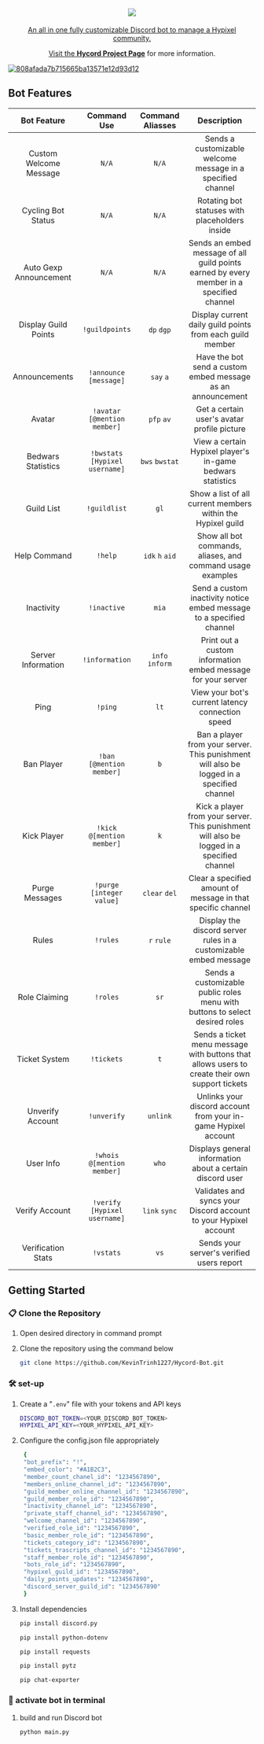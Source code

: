 <h1 align="center">
  <a href="https://www.hycord.netlify.app" target="_blank"><img src="https://user-images.githubusercontent.com/48145892/218457340-39c08f69-e027-4529-b907-b2414435af77.png">
</h1>
<p align="center">
  An all in one fully customizable Discord bot to manage a Hypixel community.
</p>
<p align="center">
  Visit the <a href="https://hycord.netlify.app" target="_blank"><strong>Hycord Project Page</strong></a> for more information.
</p>

[![808afada7b715665ba13571e12d93d12](https://user-images.githubusercontent.com/48145892/221743994-65274a3b-601b-4193-9b41-4e0851ca8578.gif)](https://kevintrinh.dev)

## Bot Features

| Bot Feature | Command Use | Command Aliasses    | Description                  |
| :----------: | :---------:| :---------:| :--------------------------:|
| Custom Welcome Message    | `N/A` | `N/A`   | Sends a customizable welcome message in a specified channel     |
| Cycling Bot Status    | `N/A` | `N/A`   | Rotating bot statuses with placeholders inside     |
| Auto Gexp Announcement    | `N/A` | `N/A`   | Sends an embed message of all guild points earned by every member in a specified channel     |
| Display Guild Points    | `!guildpoints` | `dp` `dgp`   | Display current daily guild points from each guild member    |
| Announcements    | `!announce [message]` | `say` `a`   | Have the bot send a custom embed message as an announcement    |
| Avatar    | `!avatar [@mention member]` | `pfp` `av`   | Get a certain user's avatar profile picture    |
| Bedwars Statistics    | `!bwstats [Hypixel username]` | `bws` `bwstat`   | View a certain Hypixel player's in-game bedwars statistics    |
| Guild List    | `!guildlist` | `gl`  | Show a list of all current members within the Hypixel guild    |
| Help Command    | `!help` | `idk` `h` `aid`  | Show all bot commands, aliases, and command usage examples    |
| Inactivity    | `!inactive` | `mia`  | Send a custom inactivity notice embed message to a specified channel     |
| Server Information    | `!information` | `info` `inform`  | Print out a custom information embed message for your server   |
| Ping    | `!ping` | `lt`  | View your bot's current latency connection speed    |
| Ban Player   | `!ban [@mention member]` | `b`  | Ban a player from your server. This punishment will also be logged in a specified channel  |
| Kick Player   | `!kick @[mention member]` | `k`  | Kick a player from your server. This punishment will also be logged in a specified channel  |
| Purge Messages   | `!purge [integer value]` | `clear` `del`  | Clear a specified amount of message in that specific channel  |
| Rules   | `!rules` | `r` `rule`  | Display the discord server rules in a customizable embed message  |
| Role Claiming  | `!roles` | `sr`  | Sends a customizable public roles menu with buttons to select desired roles  |
| Ticket System  | `!tickets` | `t`  | Sends a ticket menu message with buttons that allows users to create their own support tickets  |
| Unverify Account | `!unverify` | `unlink`  | Unlinks your discord account from your in-game Hypixel account  |
| User Info  | `!whois @[mention member]` | `who`  | Displays general information about a certain discord user  |
| Verify Account  | `!verify [Hypixel username]` | `link` `sync`  | Validates and syncs your Discord account to your Hypixel account  |
| Verification Stats  | `!vstats` | `vs`  | Sends your server's verified users report  |


## Getting Started

### 📋 Clone the Repository
1) Open desired directory in command prompt
2) Clone the repository using the command below

    ```sh
    git clone https://github.com/KevinTrinh1227/Hycord-Bot.git
    ```

### 🛠 set-up
1. Create a "`.env`" file with your tokens and API keys

   ```sh
   DISCORD_BOT_TOKEN=<YOUR_DISCORD_BOT_TOKEN>
   HYPIXEL_API_KEY=<YOUR_HYPIXEL_API_KEY>
   ```

2. Configure the config.json file appropriately

   ```sh
    {
    "bot_prefix": "!",
    "embed_color": "#A1B2C3",
    "member_count_chanel_id": "1234567890",
    "members_online_channel_id": "1234567890",
    "guild_member_online_channel_id": "1234567890",
    "guild_member_role_id": "1234567890",
    "inactivity_channel_id": "1234567890",
    "private_staff_channel_id": "1234567890",
    "welcome_channel_id": "1234567890",
    "verified_role_id": "1234567890",
    "basic_member_role_id": "1234567890",
    "tickets_category_id": "1234567890",
    "tickets_trascripts_channel_id": "1234567890",
    "staff_member_role_id": "1234567890",
    "bots_role_id": "1234567890",
    "hypixel_guild_id": "1234567890",
    "daily_points_updates": "1234567890",
    "discord_server_guild_id": "1234567890"
    }
   ```

3. Install dependencies

   ```sh
   pip install discord.py
   ```
   ```sh
   pip install python-dotenv
   ```
   ```sh
   pip install requests
   ```
   ```sh
   pip install pytz
   ```
   ```sh
   pip chat-exporter
   ```
### 🚀 activate bot in terminal

1. build and run Discord bot

   ```sh
   python main.py
   ```
